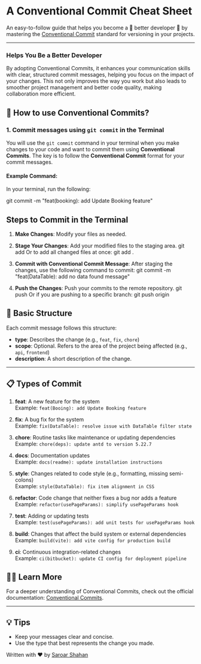 # A Conventional Commit Cheat Sheet

An easy-to-follow guide that helps you become a 🚀 better developer 🚀 by mastering the [Conventional Commit](https://www.conventionalcommits.org/en/v1.0.0/) standard for versioning in your projects.

---
### Helps You Be a Better Developer

By adopting Conventional Commits, it enhances your communication skills with clear, structured commit messages, helping you focus on the impact of your changes. This not only improves the way you work but also leads to smoother project management and better code quality, making collaboration more efficient.

## 🚀 How to use Conventional Commits?

### 1. **Commit messages using `git commit` in the Terminal**

You will use the `git commit` command in your terminal when you make changes to your code and want to commit them using **Conventional Commits**. The key is to follow the **Conventional Commit** format for your commit messages.

#### Example Command:
In your terminal, run the following:


git commit -m "feat(booking): add Update Booking feature"

## Steps to Commit in the Terminal

1. **Make Changes**: Modify your files as needed.

2. **Stage Your Changes**: Add your modified files to the staging area.
    git add <files>
    Or to add all changed files at once:
    git add .

3. **Commit with Conventional Commit Message**: After staging the changes, use the following command to commit:
    git commit -m "feat(DataTable): add no data found message"

4. **Push the Changes**: Push your commits to the remote repository.
    git push
    Or if you are pushing to a specific branch:
    git push origin <branch-name>



## 🚀 Basic Structure

Each commit message follows this structure:

- **type**: Describes the change (e.g., `feat`, `fix`, `chore`)
- **scope**: Optional. Refers to the area of the project being affected (e.g., `api`, `frontend`)
- **description**: A short description of the change.

---

## 📋 Types of Commit

1. **feat**: A new feature for the system  
   Example: `feat(Booing): add Update Booking feature`

2. **fix**: A bug fix for the system  
   Example: `fix(DataTable): resolve issue with DataTable filter state`

3. **chore**: Routine tasks like maintenance or updating dependencies  
   Example: `chore(deps): update antd to version 5.22.7`

4. **docs**: Documentation updates  
   Example: `docs(readme): update installation instructions`

5. **style**: Changes related to code style (e.g., formatting, missing semi-colons)  
   Example: `style(DataTable): fix item alignment in CSS`

6. **refactor**: Code change that neither fixes a bug nor adds a feature  
   Example: `refactor(usePageParams): simplify usePageParams hook`

7. **test**: Adding or updating tests  
   Example: `test(usePageParams): add unit tests for usePageParams hook`

8. **build**: Changes that affect the build system or external dependencies  
   Example: `build(vite): add vite config for production build`

9. **ci**: Continuous integration-related changes  
   Example: `ci(bitbucket): update CI config for deployment pipeline`


## 🧑‍💻 Learn More

For a deeper understanding of Conventional Commits, check out the official documentation: [Conventional Commits](https://www.conventionalcommits.org/en/v1.0.0/).

---

## 💡 Tips

- Keep your messages clear and concise.
- Use the type that best represents the change you made.

Written with ❤️ by [Saroar Shahan](https://shahansdiary.com/)
